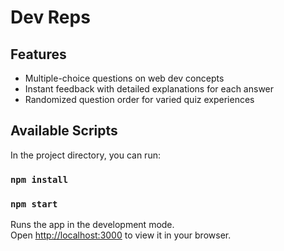 # Dev Reps

## Features

- Multiple-choice questions on web dev concepts
- Instant feedback with detailed explanations for each answer
- Randomized question order for varied quiz experiences

## Available Scripts

In the project directory, you can run:

### `npm install`

### `npm start`

Runs the app in the development mode.\
Open [http://localhost:3000](http://localhost:3000) to view it in your browser.
